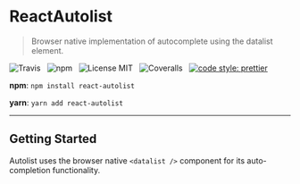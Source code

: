 # ReactAutolist

> Browser native implementation of autocomplete using the datalist element.

![Travis](http://img.shields.io/travis/Wildhoney/ReactAutolist.svg?style=for-the-badge)
&nbsp;
![npm](http://img.shields.io/npm/v/react-autolist.svg?style=for-the-badge)
&nbsp;
![License MIT](http://img.shields.io/badge/license-mit-lightgrey.svg?style=for-the-badge)
&nbsp;
![Coveralls](https://img.shields.io/coveralls/Wildhoney/ReactAutolist.svg?style=for-the-badge)
&nbsp;
[![code style: prettier](https://img.shields.io/badge/code_style-prettier-ff69b4.svg?style=for-the-badge)](https://github.com/prettier/prettier)

**npm**: `npm install react-autolist`

**yarn**: `yarn add react-autolist`

---

## Getting Started

Autolist uses the browser native `<datalist />` component for its auto-completion functionality.
